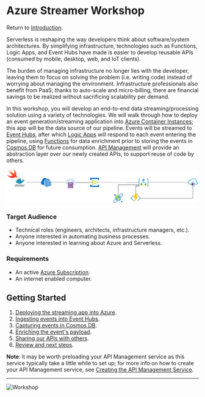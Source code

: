 # Azure Streamer Workshop
Return to [Introduction](../../ReadMe.md).

Serverless is reshaping the way developers think about software/system architectures. By simplifying infrastructure, technologies such as Functions, Logic Apps, and Event Hubs have made is easier to develop reusable APIs (consumed by mobile, desktop, web, and IoT clients).

The burden of managing infrastructure no longer lies with the developer, leaving them to focus on solving the problem (i.e. writing code) instead of worrying about managing the environment. Infrastructure professionals also benefit from PaaS; thanks to auto-scale and micro-billing, there are financial savings to be realized without sacrificing scalability per demand.

In this workshop, you will develop an end-to-end data streaming/processing solution using a variety of technologies. We will walk through how to deploy an event generation/streaming application into [Azure Container Instances](https://azure.microsoft.com/en-us/services/container-instances/); this app will be the data source of our pipeline. Events will be streamed to [Event Hubs](https://azure.microsoft.com/en-us/services/event-hubs/), after which [Logic Apps](https://azure.microsoft.com/en-us/services/logic-apps/) will respond to each event entering the pipeline, using [Functions](https://azure.microsoft.com/en-us/services/functions/) for data enrichment prior to storing the events in [Cosmos DB](https://azure.microsoft.com/en-us/services/cosmos-db/) for future consumption. [API Management](https://azure.microsoft.com/en-us/services/api-management/) will provide an abstraction layer over our newly created APIs, to support reuse of code by others.

![Architecture](Architecture.png)

### Target Audience
* Technical roles (engineers, architects, infrastructure managers, etc.).
* Anyone interested in automating business processes.
* Anyone interested in learning about Azure and Serverless.

### Requirements
* An active [Azure Subscription](https://azure.microsoft.com/en-us/free/).
* An internet enabled computer.

## Getting Started
1. [Deploying the streaming app into Azure](ACI.md).
1. [Ingesting events into Event Hubs](EventHubs.md).
1. [Capturing events in Cosmos DB](LogicApps.md).
1. [Enriching the event's payload](Functions.md).
1. [Sharing our APIs with others](APIM.md).
1. [Review and next steps](Review.md).

**Note**: it may be worth preloading your API Management service as this service typically take a little while to set up; for more info on how to create your API Management service, see [Creating the API Management Service](APIM.md#creating-the-api-management-service).

---

![Workshop](Workshop.gif)
